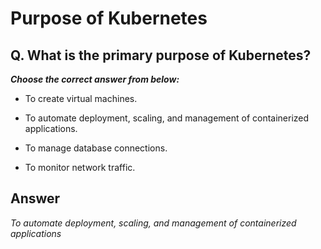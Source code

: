 # Purpose of Kubernetes

## Q. What is the primary purpose of Kubernetes?

***Choose the correct answer from below:***

  - To create virtual machines.

  - To automate deployment, scaling, and management of containerized applications.

  - To manage database connections.

  - To monitor network traffic.


## Answer
*To automate deployment, scaling, and management of containerized applications*
